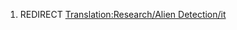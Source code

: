 1.  REDIRECT [Translation:Research/Alien
    Detection/it](Translation:Research/Alien_Detection/it "wikilink")